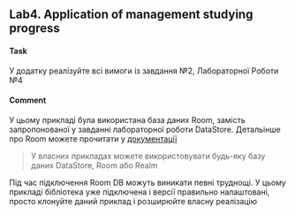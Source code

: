 ## Lab4. Application of management studying progress

#### Task 
У додатку реалізуйте всі вимоги із завдання №2, Лабораторної Роботи №4

#### Comment
У цьому прикладі була використана база даних Room, замість запропонованої у завданні лабораторної роботи DataStore.
Детальінше про Room можете прочитати у [документації](https://developer.android.com/training/data-storage/room#kts)
> У власних прикладах можете використовувати будь-яку базу даних DataStore, Room або Realm

Під час підключення Room DB можуть виникати певні труднощі. 
У цьому прикладі бібліотека уже підключена і версії правильно налаштовані, просто клонуйте даний приклад і розширюйте власну реалізацію
> 

